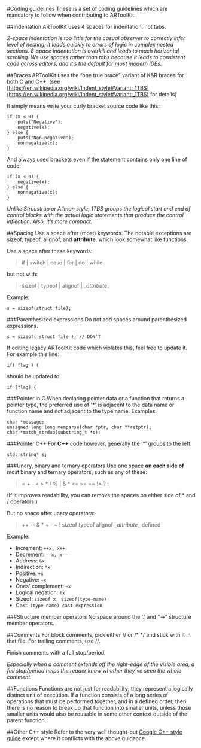 #Coding guidelines
These is a set of coding guidelines which are mandatory to follow when contributing to ARToolKit.

##Indentation
ARToolKit uses 4 spaces for indentation, not tabs.

_2-space indentation is too little for the casual observer to correctly infer level of nesting; it leads quickly to errors of logic in complex nested sections. 8-space indentation is overkill and leads to much horizontal scrolling. We use spaces rather than tabs because it leads to consistent code across editors, and it’s the default for most modern IDEs._

##Braces
ARToolKit uses the “one true brace” variant of K&R braces for both C and C++. (see [https://en.wikipedia.org/wiki/Indent_style#Variant:_1TBS](https://en.wikipedia.org/wiki/Indent_style#Variant:_1TBS) for details)

It simply means write your curly bracket source code like this:
```
if (x < 0) {
    puts("Negative");
    negative(x);
} else {
    puts("Non-negative");
    nonnegative(x);
}
```
And always used brackets even if the statement contains only one line of code:
```
if (x < 0) {
	negative(x);
} else {
	nonnegative(x);
}
```
_Unlike Stroustrup or Allman style, 1TBS groups the logical start and end of control blocks with the actual logic statements that produce the control inflection. Also, it’s more compact._

##Spacing
Use a space after (most) keywords. 
The notable exceptions are sizeof, typeof, alignof, and __attribute__, which look somewhat like functions.

Use a space after these keywords:

> if | switch | case | for | do | while

but not with:

> sizeof | typeof | alignof | \__attribute__

Example:
```
s = sizeof(struct file);
```
###Parenthesized expressions
Do not add spaces around parenthesized expressions.
```
s = sizeof( struct file ); // DON’T
```
If editing legacy ARToolKit code which violates this, feel free to update it. For example this line:
```
if( flag ) {
```
should be updated to:
```
if (flag) {
```
###Pointer in C
When declaring pointer data or a function that returns a pointer type, the preferred use of '*' is adjacent to the data name or function name and not adjacent to the type name. 
Examples:
```
char *message;
unsigned long long memparse(char *ptr, char **retptr);
char *match_strdup(substring_t *s);
```
###Pointer C++
For **C++** code however, generally the ‘*’ groups to the left:
```
std::string* s;
```

###Unary, binary and ternary operators
Use one space **on each side of** most binary and ternary operators, such as any of these:

> = + - < > * / % | & ^ <= >= == != ? :

(If it improves readability, you can remove the spaces on either side of * and / operators.)

But no space after unary operators:

> ++ \-\- & * + - ~ ! sizeof typeof alignof \__attribute__ defined

Example:

 - Increment: `++x, x++` 
 - Decrement: `−−x, x−−` 
 - Address: `&x`
 - Indirection: `*x` 
 - Positive: `+x` 
 - Negative: `−x` 
 - Ones' complement: `~x` 
 - Logical negation: `!x` 
 - Sizeof: `sizeof x, sizeof(type-name)`
 - Cast: `(type-name) cast-expression`

###Structure member operators
No space around the '.' and "->" structure member operators.

##Comments
For block comments, pick either // or /* */ and stick with it in that file. For trailing comments, use //.

Finish comments with a full stop/period.

_Especially when a comment extends off the right-edge of the visible area, a full stop/period helps the reader know whether they’ve seen the whole comment._

##Functions
Functions are not just for readability; they represent a logically distinct unit of execution. If a function consists of a long series of operations that must be performed together, and in a defined order, then there is no reason to break up that function into smaller units, unless those smaller units would also be reusable in some other context outside of the parent function.

##Other C++ style
Refer to the very well thought-out [Google C++ style guide](https://google.github.io/styleguide/cppguide.html) except where it conflicts with the above guidance.

    
